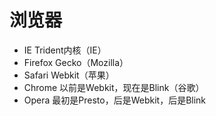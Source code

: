 # 浏览器

- IE  Trident内核（IE）
- Firefox  Gecko（Mozilla）
- Safari  Webkit（苹果）
- Chrome  以前是Webkit，现在是Blink（谷歌）
- Opera  最初是Presto，后是Webkit，后是Blink